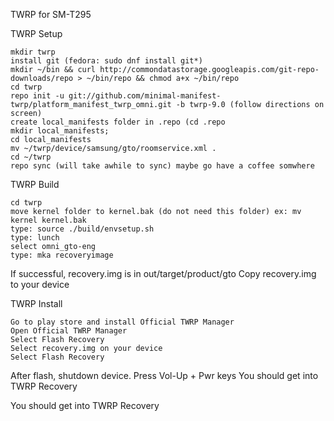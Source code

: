 TWRP for SM-T295

TWRP Setup

    mkdir twrp
    install git (fedora: sudo dnf install git*)
    mkdir ~/bin && curl http://commondatastorage.googleapis.com/git-repo-downloads/repo > ~/bin/repo && chmod a+x ~/bin/repo
    cd twrp
    repo init -u git://github.com/minimal-manifest-twrp/platform_manifest_twrp_omni.git -b twrp-9.0 (follow directions on screen)
    create local_manifests folder in .repo (cd .repo 
    mkdir local_manifests;
    cd local_manifests
    mv ~/twrp/device/samsung/gto/roomservice.xml .
    cd ~/twrp
    repo sync (will take awhile to sync) maybe go have a coffee somwhere

TWRP Build

    cd twrp
    move kernel folder to kernel.bak (do not need this folder) ex: mv kernel kernel.bak
    type: source ./build/envsetup.sh
    type: lunch
    select omni_gto-eng
    type: mka recoveryimage

If successful, recovery.img is in out/target/product/gto 
    Copy recovery.img to your device

TWRP Install

    Go to play store and install Official TWRP Manager
    Open Official TWRP Manager
    Select Flash Recovery
    Select recovery.img on your device
    Select Flash Recovery

After flash, shutdown device. Press Vol-Up + Pwr keys You should get into TWRP Recovery

You should get into TWRP Recovery


